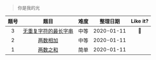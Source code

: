 > 你是我的光

|题号|题目|难度|整理日期|Like it?|
|:--:|:--:|:--:|:--:|:--:|
|3|[无重复字符的最长字串](./无重复字符的最长字串.md)|中等|2020-01-11|🌹|
|2|[两数相加](./两数相加.md)|中等|2020-01-11||
|1|[两数之和](./两数之和.md)|简单|2020-01-11||